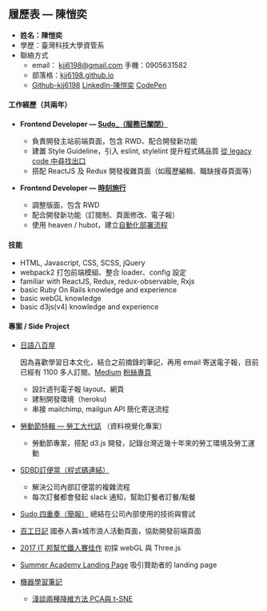 ## 履歷表 — 陳愷奕

- **姓名：陳愷奕**
- 學歷：臺灣科技大學資管系
- 聯絡方式
  - email： kjj6198@gmail.com  手機：0905631582
  - 部落格：[kjj6198.github.io](https://kjj6198.github.io)
  - [Github-kjj6198](https://github.com/kjj6198)  [LinkedIn-陳愷奕](https://www.linkedin.com/in/%E6%84%B7%E5%A5%95-%E9%99%B3-8595b1128/)  [CodePen](https://codepen.io/kjj6198/pens/popular/)

#### 工作經歷（共兩年）

- **Frontend Developer — [Sudo_（服務已關閉）](https://www.sudo.com.tw)**

  - 負責開發主站前端頁面，包含 RWD、配合開發新功能
  - 建置 Style Guideline，引入 eslint, stylelint 提升程式碼品質 [從 legacy code 中尋找出口](https://kjj6198.github.io/2016/06/11/legacy-code/)
  - 搭配 ReactJS 及 Redux 開發複雜頁面（如履歷編輯、職缺搜尋頁面等）

- **Frontend Developer — [時刻旅行](https://tripmoment.com.tw)**

  - 調整版面，包含 RWD
  - 配合開發新功能（訂閱制、頁面修改、電子報）
  - 使用 heaven / hubot，建立[自動化部署流程](https://kjj6198.github.io/2017/03/01/chatops/)

#### 技能

- HTML, Javascript, CSS, SCSS, jQuery
- webpack2 打包前端模組、整合 loader、config 設定
- familiar with ReactJS, Redux, redux-observable, Rxjs
- basic Ruby On Rails knowledge and experience
- basic webGL knowledge
- basic d3js(v4) knowledge and experience

#### 專案 / Side Project

- [日語八百屋](https://www.shurado.com)

  因為喜歡學習日本文化，結合之前摘錄的筆記，再用 email 寄送電子報，目前已經有 1100 多人訂閱。[Medium](https://medium.com/%E6%97%A5%E8%AA%9E%E5%85%AB%E7%99%BE%E5%B1%8B)  [粉絲專頁](https://www.facebook.com/nipponyaoya/?fref=ts)

  - 設計週刊電子報 layout、網頁
  - 建制開發環境（heroku)
  - 串接 mailchimp, mailgun API 簡化寄送流程

- [勞動節特輯 — 勞工大代誌](https://kjj6198.github.io/pround-of-labor/app/) （資料視覺化專案）

  - 勞動節專案，搭配 d3.js 開發，記錄台灣近幾十年來的勞工環境及勞工運動

- [SDBD訂便當（程式碼連結）](https://github.com/kjj6198/sudo-dbd)

  - 解決公司內部訂便當的複雜流程
  - 每次訂餐都會發起 slack 通知，幫助訂餐者訂餐/點餐

- [Sudo 四重奏（簡報）](https://www.slideshare.net/ssuser732ab9/sitcon-sudo-journey) 總結在公司內部使用的技術與嘗試

- [百工日記](https://careerdiary.citywanderer.org/) 國泰人壽x城市浪人活動頁面，協助開發前端頁面

- [2017 IT 邦幫忙鐵人賽佳作](http://ithelp.ithome.com.tw/users/20103565/ironman/1188) 初探 webGL 與 Three.js


- [Summer Academy Landing Page](http://summer-academy.sudo.com.tw/) 吸引贊助者的 landing page
- [機器學習筆記](https://github.com/kjj6198/machine-learning-note)
  - [淺談兩種降維方法 PCA與 t-SNE](https://medium.com/@Shurado/%E6%B7%BA%E8%AB%87%E5%85%A9%E7%A8%AE%E9%99%8D%E7%B6%AD%E6%96%B9%E6%B3%95-pca-%E8%88%87-t-sne-d4254916925b)